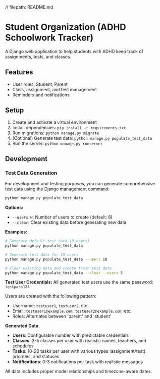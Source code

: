 // filepath: README.md
# Student Organization (ADHD Schoolwork Tracker)

A Django web application to help students with ADHD keep track of assignments, tests, and classes.  
## Features
- User roles: Student, Parent
- Class, assignment, and test management
- Reminders and notifications

## Setup
1. Create and activate a virtual environment
2. Install dependencies: `pip install -r requirements.txt`
3. Run migrations: `python manage.py migrate`
4. (Optional) Generate test data: `python manage.py populate_test_data`
5. Run the server: `python manage.py runserver`

## Development

### Test Data Generation

For development and testing purposes, you can generate comprehensive test data using the Django management command:

```bash
python manage.py populate_test_data
```

**Options:**
- `--users N`: Number of users to create (default: 8)
- `--clear`: Clear existing data before generating new data

**Examples:**
```bash
# Generate default test data (8 users)
python manage.py populate_test_data

# Generate test data for 10 users
python manage.py populate_test_data --users 10

# Clear existing data and create fresh test data
python manage.py populate_test_data --clear --users 5
```

**Test User Credentials:**
All generated test users use the same password: `testpass123`

Users are created with the following pattern:
- Username: `testuser1`, `testuser2`, etc.
- Email: `testuser1@example.com`, `testuser2@example.com`, etc.
- Roles: Alternates between 'parent' and 'student'

**Generated Data:**
- **Users**: Configurable number with predictable credentials
- **Classes**: 3-5 classes per user with realistic names, teachers, and schedules
- **Tasks**: 10-20 tasks per user with various types (assignment/test), priorities, and statuses
- **Notifications**: 0-3 notifications per task with realistic messages

All data includes proper model relationships and timezone-aware dates.